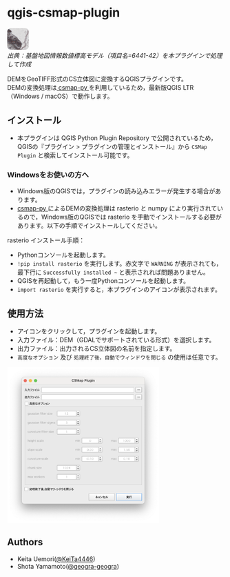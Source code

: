 # qgis-csmap-plugin

<img src='./imgs/icon.png' alt="CSMap Plugin Icon" width="10%"><br>
_出典：基盤地図情報数値標高モデル（項目名=6441-42）を本プラグインで処理して作成_

DEMをGeoTIFF形式のCS立体図に変換するQGISプラグインです。<br>
DEMの変換処理は[ csmap-py ](https://github.com/MIERUNE/csmap-py)を利用しているため，最新版QGIS LTR（Windows / macOS）で動作します。<br>

## インストール

 - 本プラグインは QGIS Python Plugin Repository で公開されているため，QGISの『プラグイン > プラグインの管理とインストール』から `CSMap Plugin` と検索してインストール可能です。

 ### Windowsをお使いの方へ
 - Windows版のQGISでは，プラグインの読み込みエラーが発生する場合があります。<br>
 - [csmap-py ](https://github.com/MIERUNE/csmap-py)によるDEMの変換処理は rasterio と numpy により実行されているので，Windows版のQGISでは rasterio を手動でインストールする必要があります。以下の手順でインストールしてください。<br>

rasterio インストール手順：
 - Pythonコンソールを起動します。
 - `!pip install rasterio` を実行します。赤文字で `WARNING` が表示されても，最下行に `Successfully installed ~` と表示されれば問題ありません。
 - QGISを再起動して，もう一度Pythonコンソールを起動します。
 - `import rasterio` を実行すると，本プラグインのアイコンが表示されます。

## 使用方法

 - アイコンをクリックして，プラグインを起動します。
 - 入力ファイル：DEM（GDALでサポートされている形式）を選択します。
 - 出力ファイル：出力されるCS立体図の名前を指定します。
 - `高度なオプション` 及び `処理終了後，自動でウィンドウを閉じる` の使用は任意です。

<img src='./imgs/usage.png' alt="Usage Example of CSMap Plugin" width="70%">

## Authors

- Keita Uemori([@KeiTa4446](https://github.com/KeiTa4446))
- Shota Yamamoto([@geogra-geogra](https://github.com/geogra-geogra))
